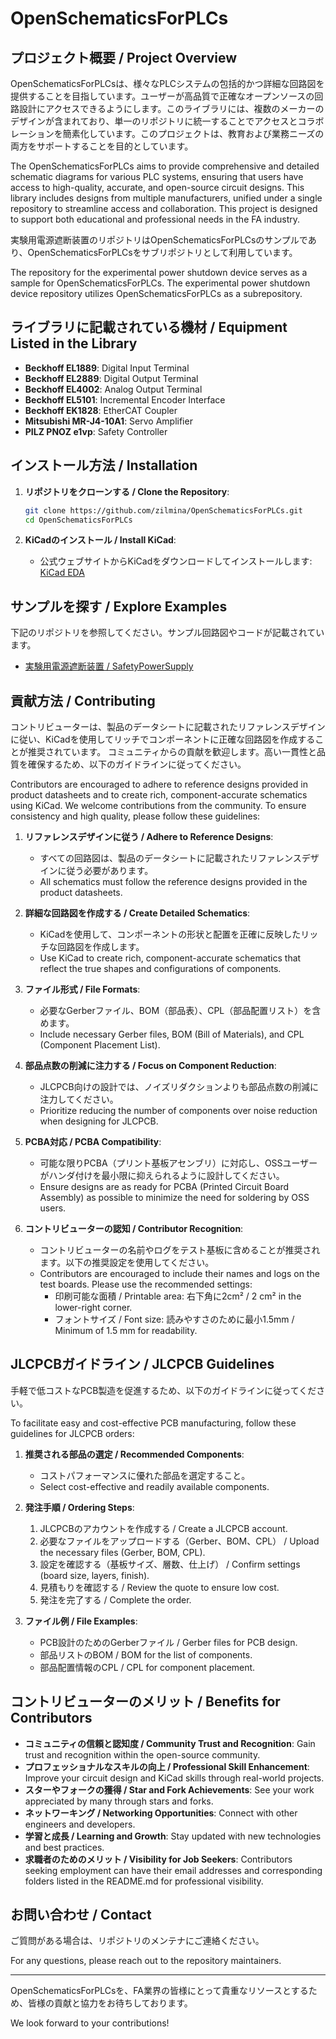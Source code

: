 # OpenSchematicsForPLCs

## プロジェクト概要 / Project Overview

OpenSchematicsForPLCsは、様々なPLCシステムの包括的かつ詳細な回路図を提供することを目指しています。ユーザーが高品質で正確なオープンソースの回路設計にアクセスできるようにします。このライブラリには、複数のメーカーのデザインが含まれており、単一のリポジトリに統一することでアクセスとコラボレーションを簡素化しています。このプロジェクトは、教育および業務ニーズの両方をサポートすることを目的としています。

The OpenSchematicsForPLCs aims to provide comprehensive and detailed schematic diagrams for various PLC systems, ensuring that users have access to high-quality, accurate, and open-source circuit designs. This library includes designs from multiple manufacturers, unified under a single repository to streamline access and collaboration. This project is designed to support both educational and professional needs in the FA industry.

実験用電源遮断装置のリポジトリはOpenSchematicsForPLCsのサンプルであり、OpenSchematicsForPLCsをサブリポジトリとして利用しています。

The repository for the experimental power shutdown device serves as a sample for OpenSchematicsForPLCs. The experimental power shutdown device repository utilizes OpenSchematicsForPLCs as a subrepository.

## ライブラリに記載されている機材 / Equipment Listed in the Library

- **Beckhoff EL1889**: Digital Input Terminal
- **Beckhoff EL2889**: Digital Output Terminal
- **Beckhoff EL4002**: Analog Output Terminal
- **Beckhoff EL5101**: Incremental Encoder Interface
- **Beckhoff EK1828**: EtherCAT Coupler
- **Mitsubishi MR-J4-10A1**: Servo Amplifier
- **PILZ PNOZ e1vp**: Safety Controller

## インストール方法 / Installation

1. **リポジトリをクローンする / Clone the Repository**:
    ```bash
    git clone https://github.com/zilmina/OpenSchematicsForPLCs.git
    cd OpenSchematicsForPLCs
    ```

2. **KiCadのインストール / Install KiCad**:
    - 公式ウェブサイトからKiCadをダウンロードしてインストールします: [KiCad EDA](https://kicad.org/)

## サンプルを探す / Explore Examples
下記のリポジトリを参照してください。サンプル回路図やコードが記載されています。
- [実験用電源遮断装置 / SafetyPowerSupply](https://github.com/zilmina/ExperimentalPowerShutdownDevice)

## 貢献方法 / Contributing
コントリビューターは、製品のデータシートに記載されたリファレンスデザインに従い、KiCadを使用してリッチでコンポーネントに正確な回路図を作成することが推奨されています。
コミュニティからの貢献を歓迎します。高い一貫性と品質を確保するため、以下のガイドラインに従ってください。

Contributors are encouraged to adhere to reference designs provided in product datasheets and to create rich, component-accurate schematics using KiCad.
We welcome contributions from the community. To ensure consistency and high quality, please follow these guidelines:

1. **リファレンスデザインに従う / Adhere to Reference Designs**:
    - すべての回路図は、製品のデータシートに記載されたリファレンスデザインに従う必要があります。
    - All schematics must follow the reference designs provided in the product datasheets.

2. **詳細な回路図を作成する / Create Detailed Schematics**:
    - KiCadを使用して、コンポーネントの形状と配置を正確に反映したリッチな回路図を作成します。
    - Use KiCad to create rich, component-accurate schematics that reflect the true shapes and configurations of components.

3. **ファイル形式 / File Formats**:
    - 必要なGerberファイル、BOM（部品表）、CPL（部品配置リスト）を含めます。
    - Include necessary Gerber files, BOM (Bill of Materials), and CPL (Component Placement List).

4. **部品点数の削減に注力する / Focus on Component Reduction**:
    - JLCPCB向けの設計では、ノイズリダクションよりも部品点数の削減に注力してください。
    - Prioritize reducing the number of components over noise reduction when designing for JLCPCB.

5. **PCBA対応 / PCBA Compatibility**:
    - 可能な限りPCBA（プリント基板アセンブリ）に対応し、OSSユーザーがハンダ付けを最小限に抑えられるように設計してください。
    - Ensure designs are as ready for PCBA (Printed Circuit Board Assembly) as possible to minimize the need for soldering by OSS users.

6. **コントリビューターの認知 / Contributor Recognition**:
    - コントリビューターの名前やログをテスト基板に含めることが推奨されます。以下の推奨設定を使用してください。
    - Contributors are encouraged to include their names and logs on the test boards. Please use the recommended settings:
      - 印刷可能な面積 / Printable area: 右下角に2cm² / 2 cm² in the lower-right corner.
      - フォントサイズ / Font size: 読みやすさのために最小1.5mm / Minimum of 1.5 mm for readability.

## JLCPCBガイドライン / JLCPCB Guidelines

手軽で低コストなPCB製造を促進するため、以下のガイドラインに従ってください。

To facilitate easy and cost-effective PCB manufacturing, follow these guidelines for JLCPCB orders:

1. **推奨される部品の選定 / Recommended Components**:
    - コストパフォーマンスに優れた部品を選定すること。
    - Select cost-effective and readily available components.

2. **発注手順 / Ordering Steps**:
    1. JLCPCBのアカウントを作成する / Create a JLCPCB account.
    2. 必要なファイルをアップロードする（Gerber、BOM、CPL） / Upload the necessary files (Gerber, BOM, CPL).
    3. 設定を確認する（基板サイズ、層数、仕上げ） / Confirm settings (board size, layers, finish).
    4. 見積もりを確認する / Review the quote to ensure low cost.
    5. 発注を完了する / Complete the order.

3. **ファイル例 / File Examples**:
    - PCB設計のためのGerberファイル / Gerber files for PCB design.
    - 部品リストのBOM / BOM for the list of components.
    - 部品配置情報のCPL / CPL for component placement.

## コントリビューターのメリット / Benefits for Contributors

- **コミュニティの信頼と認知度 / Community Trust and Recognition**: Gain trust and recognition within the open-source community.
- **プロフェッショナルなスキルの向上 / Professional Skill Enhancement**: Improve your circuit design and KiCad skills through real-world projects.
- **スターやフォークの獲得 / Star and Fork Achievements**: See your work appreciated by many through stars and forks.
- **ネットワーキング / Networking Opportunities**: Connect with other engineers and developers.
- **学習と成長 / Learning and Growth**: Stay updated with new technologies and best practices.
- **求職者のためのメリット / Visibility for Job Seekers**: Contributors seeking employment can have their email addresses and corresponding folders listed in the README.md for professional visibility.

## お問い合わせ / Contact

ご質問がある場合は、リポジトリのメンテナにご連絡ください。

For any questions, please reach out to the repository maintainers.

---

OpenSchematicsForPLCsを、FA業界の皆様にとって貴重なリソースとするため、皆様の貢献と協力をお待ちしております。

We look forward to your contributions!
